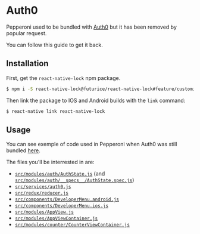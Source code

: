 # Auth0

Pepperoni used to be bundled with [Auth0](https://auth0.com/) but it has been removed by popular request.

You can follow this guide to get it back.

## Installation

First, get the `react-native-lock` npm package.

```bash
$ npm i -S react-native-lock@futurice/react-native-lock#feature/customizedTheme
```

Then link the package to IOS and Android builds with the `link` command:

```bash
$ react-native link react-native-lock
```

## Usage

You can see exemple of code used in Pepperoni when Auth0 was still bundled [here](549fd09e).

The files you'll be interrested in are:

* [`src/modules/auth/AuthState.js`](https://github.com/futurice/pepperoni-app-kit/blob/549fd09ef153b4908a5a56482b81dbea7dc7fb2f/src/modules/auth/AuthState.js) (and [`src/modules/auth/__specs__/AuthState.spec.js`](https://github.com/futurice/pepperoni-app-kit/blob/549fd09ef153b4908a5a56482b81dbea7dc7fb2f/src/modules/auth/__specs__/AuthState.spec.js))
* [`src/services/auth0.js`](https://github.com/futurice/pepperoni-app-kit/blob/549fd09ef153b4908a5a56482b81dbea7dc7fb2f/src/services/auth0.js)
* [`src/redux/reducer.js`](https://github.com/futurice/pepperoni-app-kit/blob/549fd09ef153b4908a5a56482b81dbea7dc7fb2f/src/redux/reducer.js#L10)
* [`src/components/DeveloperMenu.android.js`](https://github.com/futurice/pepperoni-app-kit/blob/549fd09ef153b4908a5a56482b81dbea7dc7fb2f/src/components/DeveloperMenu.android.js#L33)
* [`src/components/DeveloperMenu.ios.js`](https://github.com/futurice/pepperoni-app-kit/blob/549fd09ef153b4908a5a56482b81dbea7dc7fb2f/src/components/DeveloperMenu.ios.js#L31)
* [`src/modules/AppView.js`](https://github.com/futurice/pepperoni-app-kit/blob/549fd09ef153b4908a5a56482b81dbea7dc7fb2f/src/modules/AppView.js#L33)
* [`src/modules/AppViewContainer.js`](https://github.com/futurice/pepperoni-app-kit/blob/549fd09ef153b4908a5a56482b81dbea7dc7fb2f/src/modules/AppViewContainer.js#L6-L7)
* [`src/modules/counter/CounterViewContainer.js`](https://github.com/futurice/pepperoni-app-kit/blob/549fd09ef153b4908a5a56482b81dbea7dc7fb2f/src/modules/counter/CounterViewContainer.js#L8-L9)
